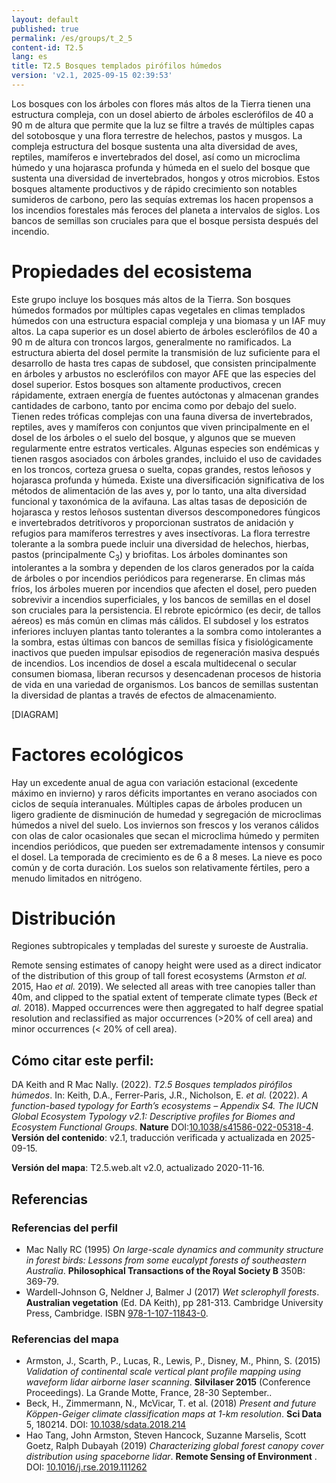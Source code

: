```yaml
---
layout: default
published: true
permalink: /es/groups/t_2_5
content-id: T2.5
lang: es
title: T2.5 Bosques templados pirófilos húmedos
version: 'v2.1, 2025-09-15 02:39:53'
---
```


Los bosques con los árboles con flores más altos de la Tierra tienen una estructura compleja, con un dosel abierto de árboles esclerófilos de 40 a 90 m de altura que permite que la luz se filtre a través de múltiples capas del sotobosque y una flora terrestre de helechos, pastos y musgos. La compleja estructura del bosque sustenta una alta diversidad de aves, reptiles, mamíferos e invertebrados del dosel, así como un microclima húmedo y una hojarasca profunda y húmeda en el suelo del bosque que sustenta una diversidad de invertebrados, hongos y otros microbios. Estos bosques altamente productivos y de rápido crecimiento son notables sumideros de carbono, pero las sequías extremas los hacen propensos a los incendios forestales más feroces del planeta a intervalos de siglos. Los bancos de semillas son cruciales para que el bosque persista después del incendio.

# Propiedades del ecosistema
 
Este grupo incluye los bosques más altos de la Tierra. Son bosques húmedos formados por múltiples capas vegetales en climas templados húmedos con una estructura espacial compleja y una biomasa y un IAF muy altos. La capa superior es un dosel abierto de árboles esclerófilos de 40 a 90 m de altura con troncos largos, generalmente no ramificados. La estructura abierta del dosel permite la transmisión de luz suficiente para el desarrollo de hasta tres capas de subdosel, que consisten principalmente en árboles y arbustos no esclerófilos con mayor AFE que las especies del dosel superior. Estos bosques son altamente productivos, crecen rápidamente, extraen energía de fuentes autóctonas y almacenan grandes cantidades de carbono, tanto por encima como por debajo del suelo. Tienen redes tróficas complejas con una fauna diversa de invertebrados, reptiles, aves y mamíferos con conjuntos que viven principalmente en el dosel de los árboles o el suelo del bosque, y algunos que se mueven regularmente entre estratos verticales. Algunas especies son endémicas y tienen rasgos asociados con árboles grandes, incluido el uso de cavidades en los troncos, corteza gruesa o suelta, copas grandes, restos leñosos y hojarasca profunda y húmeda. Existe una diversificación significativa de los métodos de alimentación de las aves y, por lo tanto, una alta diversidad funcional y taxonómica de la avifauna. Las altas tasas de deposición de hojarasca y restos leñosos sustentan diversos descomponedores fúngicos e invertebrados detritívoros y proporcionan sustratos de anidación y refugios para mamíferos terrestres y aves insectívoras. La flora terrestre tolerante a la sombra puede incluir una diversidad de helechos, hierbas, pastos (principalmente C<sub>3</sub>) y briofitas. Los árboles dominantes son intolerantes a la sombra y dependen de los claros generados por la caída de árboles o por incendios periódicos para regenerarse. En climas más fríos, los árboles mueren por incendios que afecten el dosel, pero pueden sobrevivir a incendios superficiales, y los bancos de semillas en el dosel son cruciales para la persistencia. El rebrote epicórmico (es decir, de tallos aéreos) es más común en climas más cálidos. El subdosel y los estratos inferiores incluyen plantas tanto tolerantes a la sombra como intolerantes a la sombra, estas últimas con bancos de semillas física y fisiológicamente inactivos que pueden impulsar episodios de regeneración masiva después de incendios. Los incendios de dosel a escala multidecenal o secular consumen biomasa, liberan recursos y desencadenan procesos de historia de vida en una variedad de organismos. Los bancos de semillas sustentan la diversidad de plantas a través de efectos de almacenamiento.

[DIAGRAM]

# Factores ecológicos
 
Hay un excedente anual de agua con variación estacional (excedente máximo en invierno) y raros déficits importantes en verano asociados con ciclos de sequía interanuales. Múltiples capas de árboles producen un ligero gradiente de disminución de humedad y segregación de microclimas húmedos a nivel del suelo. Los inviernos son frescos y los veranos cálidos con olas de calor ocasionales que secan el microclima húmedo y permiten incendios periódicos, que pueden ser extremadamente intensos y consumir el dosel. La temporada de crecimiento es de 6 a 8 meses. La nieve es poco común y de corta duración. Los suelos son relativamente fértiles, pero a menudo limitados en nitrógeno.
 
# Distribución
 
Regiones subtropicales y templadas del sureste y suroeste de Australia.

Remote sensing estimates of canopy height were used as a direct indicator of the distribution of this group of tall forest ecosystems  (Armston _et al._ 2015, Hao _et al._ 2019). We selected all areas with tree canopies taller than 40m, and clipped to the spatial extent of temperate climate types (Beck _et al._ 2018). Mapped occurrences were then aggregated to half degree spatial resolution and reclassified as major occurrences (>20% of cell area) and minor occurrences (< 20% of cell area).

## Cómo citar este perfil:

DA Keith and R Mac Nally. (2022). *T2.5 Bosques templados pirófilos húmedos*. In: Keith, D.A., Ferrer-Paris, J.R., Nicholson, E. *et al.* (2022). *A function-based typology for Earth’s ecosystems – Appendix S4. The IUCN Global Ecosystem Typology v2.1: Descriptive profiles for Biomes and Ecosystem Functional Groups*. **Nature** DOI:[10.1038/s41586-022-05318-4](https://doi.org/10.1038/s41586-022-05318-4).
**Versión del contenido**: v2.1, traducción verificada y actualizada en 2025-09-15.

**Versión del mapa**: T2.5.web.alt v2.0, actualizado 2020-11-16.

## Referencias

### Referencias del perfil
* Mac Nally RC  (1995) *On large-scale dynamics and community structure in forest birds: Lessons from some eucalypt forests of southeastern Australia*. **Philosophical Transactions of the Royal Society B** 350B: 369-79.
* Wardell-Johnson G, Neldner J, Balmer J  (2017) *Wet sclerophyll forests*. **Australian vegetation** (Ed. DA Keith), pp 281-313. Cambridge University Press, Cambridge. ISBN [978-1-107-11843-0](http://www.cambridge.org/9781107118430).

### Referencias del mapa
* Armston, J., Scarth, P., Lucas, R., Lewis, P., Disney, M., Phinn, S.  (2015) *Validation of continental scale vertical plant profile mapping using waveform lidar airborne laser scanning*. **Silvilaser 2015** (Conference Proceedings). La Grande Motte, France, 28-30 September..
* Beck, H., Zimmermann, N., McVicar, T. et al. (2018) *Present and future Köppen-Geiger climate classification maps at 1-km resolution*. **Sci Data** 5, 180214. DOI: [10.1038/sdata.2018.214](http://doi.org/10.1038/sdata.2018.214)
* Hao Tang, John Armston, Steven Hancock, Suzanne Marselis, Scott Goetz, Ralph Dubayah  (2019) *Characterizing global forest canopy cover distribution using spaceborne lidar*. **Remote Sensing of Environment** . DOI: [10.1016/j.rse.2019.111262](http://doi.org/10.1016/j.rse.2019.111262)
